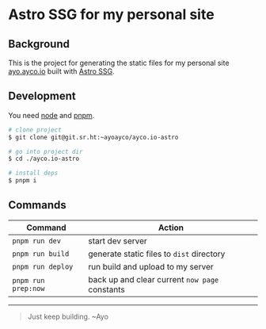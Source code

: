 # Astro SSG for my personal site

## Background

This is the project for generating the static files for my personal site [ayo.ayco.io](https://ayo.ayco.io) built with [Astro SSG](https://astro.build).

## Development

You need [node](https://nodejs.org) and [pnpm](https://pnpm.io).

```bash
# clone project
$ git clone git@git.sr.ht:~ayoayco/ayco.io-astro

# go into project dir
$ cd ./ayco.io-astro

# install deps
$ pnpm i

```

## Commands

| Command             | Action                                         |
| ------------------- | ---------------------------------------------- |
| `pnpm run dev`      | start dev server                               |
| `pnpm run build`    | generate static files to `dist` directory      |
| `pnpm run deploy`   | run build and upload to my server              |
| `pnpm run prep:now` | back up and clear current `now page` constants |

-----

> Just keep building.
> ~Ayo
